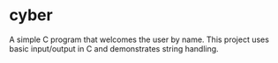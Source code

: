 # cyber
A simple C program that welcomes the user by name. This project uses basic input/output in C and demonstrates string handling.
